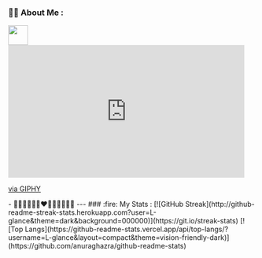 

<!--
**L-glance/L-glance** is a ✨ _special_ ✨ repository because its `README.md` (this file) appears on your GitHub profile.

Here are some ideas to get you started:

- 🔭 I’m currently working on ...
- 🌱 I’m currently learning ...
- 👯 I’m looking to collaborate on ...
- 🤔 I’m looking for help with ...
- 💬 Ask me about ...
- 📫 How to reach me: ...
- 😄 Pronouns: ...
- ⚡ Fun fact: ...
-->

### :man_technologist: About Me :
<img src="https://media.giphy.com/media/vFKqnCdLPNOKc/giphy.gif" width="40" height="40" />
<iframe src="https://giphy.com/embed/RbDKaczqWovIugyJmW" width="480" height="270" frameBorder="0" class="giphy-embed" allowFullScreen></iframe><p><a href="https://giphy.com/gifs/looneytunesworldofmayhem-world-of-mayhem-looney-tunes-ltwom-RbDKaczqWovIugyJmW">via GIPHY</a></p>
- 🌟🌟🌟🌟🌟🌟❤🌟🌟🌟🌟🌟🌟
---
### :fire: My Stats :
[![GitHub Streak](http://github-readme-streak-stats.herokuapp.com?user=L-glance&theme=dark&background=000000)](https://git.io/streak-stats)
[![Top Langs](https://github-readme-stats.vercel.app/api/top-langs/?username=L-glance&layout=compact&theme=vision-friendly-dark)](https://github.com/anuraghazra/github-readme-stats)


